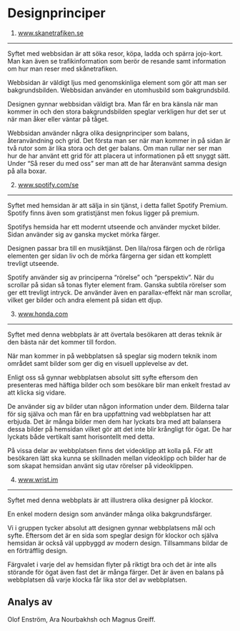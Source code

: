 Designprinciper
==========================

1. www.skanetrafiken.se
----------------------------------------
Syftet med webbsidan är att söka resor, köpa, ladda och spärra jojo-kort. Man kan även se trafikinformation som berör de resande samt information om hur man reser med skånetrafiken.

Webbsidan är väldigt ljus med genomskinliga element som gör att man ser bakgrundsbilden. Webbsidan använder en utomhusbild som bakgrundsbild.

Designen gynnar webbsidan väldigt bra. Man får en bra känsla när man kommer in och den stora bakgrundsbilden speglar verkligen hur det ser ut när man åker eller väntar på tåget.

Webbsidan använder några olika designprinciper som balans, återanvändning och grid. Det första man ser när man kommer in på sidan är två rutor som är lika stora och det ger balans. Om man rullar ner ser man hur de har använt ett grid för att placera ut informationen på ett snyggt sätt. Under “Så reser du med oss” ser man att de har återanvänt samma design på alla boxar.


2. www.spotify.com/se
----------------------------------------
Syftet med hemsidan är att sälja in sin tjänst, i detta fallet Spotify Premium. Spotify finns även som gratistjänst men fokus ligger på premium.

Spotifys hemsida har ett modernt utseende och använder mycket bilder. Sidan använder sig av ganska mycket mörka färger.

Designen passar bra till en musiktjänst. Den lila/rosa färgen och de rörliga elementen ger sidan liv och de mörka färgerna ger sidan ett komplett trevligt utseende.

Spotify använder sig av principerna “rörelse” och “perspektiv”. När du scrollar på sidan så tonas flyter element fram. Ganska subtila rörelser som ger ett trevligt intryck. De använder även en parallax-effekt när man scrollar, vilket ger bilder och andra element på sidan ett djup.


3. www.honda.com
----------------------------------------
Syftet med denna webbplats är att övertala besökaren att deras teknik är den bästa när det kommer till fordon.

När man kommer in på webbplatsen så speglar sig modern teknik inom området samt bilder som ger dig en visuell upplevelse av det.

Enligt oss så gynnar webbplatsen absolut sitt syfte eftersom den presenteras med häftiga bilder och som besökare blir man enkelt frestad av att klicka sig vidare.

De använder sig av bilder utan någon information under dem. Bilderna talar för sig själva och man får en bra uppfattning vad webbplatsen har att erbjuda. Det är många bilder men dem har lyckats bra med att balansera dessa bilder på hemsidan vilket gör att det inte blir krångligt för ögat. De har lyckats både vertikalt samt horisontellt med detta.

På vissa delar av webbplatsen finns det videoklipp att kolla på. För att besökaren lätt ska kunna se skillnaden mellan videoklipp och bilder har de som skapat hemsidan använt sig utav rörelser på videoklippen.


4. www.wrist.im
----------------------------------------
Syftet med denna webbplats är att illustrera olika designer på klockor.

En enkel modern design som använder många olika bakgrundsfärger.

Vi i gruppen tycker absolut att designen gynnar webbplatsens mål och syfte. Eftersom det är en sida som speglar design för klockor och själva hemsidan är också väl uppbyggd av modern design. Tillsammans bildar de en förträfflig design.

Färgvalet i varje del av hemsidan flyter på riktigt bra och det är inte alls störande för ögat även fast det är många färger.  Det är även en balans på webbplatsen då varje klocka får lika stor del av webbplatsen.


Analys av
--------------------
Olof Enström, Ara Nourbakhsh och Magnus Greiff.
